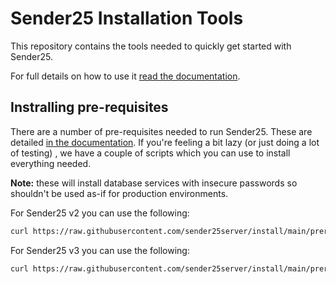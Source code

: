 # Sender25 Installation Tools

This repository contains the tools needed to quickly get started with Sender25.

For full details on how to use it [read the documentation](https://docs.sender25server.io).

## Instralling pre-requisites

There are a number of pre-requisites needed to run Sender25. These are detailed [in the documentation](https://docs.sender25server.io/getting-started/prerequisites). If you're feeling a bit lazy (or just doing a lot of testing) , we have a couple of scripts which you can use to install everything needed.

**Note:** these will install database services with insecure passwords so shouldn't be used as-if for production environments.

For Sender25 v2 you can use the following:

```bash
curl https://raw.githubusercontent.com/sender25server/install/main/prerequisites/install-ubuntu.v2.sh | bash
```

For Sender25 v3 you can use the following:

```bash
curl https://raw.githubusercontent.com/sender25server/install/main/prerequisites/install-ubuntu.v3.sh | bash
```
